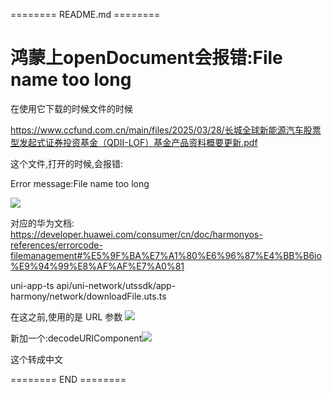 ======== README.md ========

# 鸿蒙上openDocument会报错:File name too long

在使用它下载的时候文件的时候

https://www.ccfund.com.cn/main/files/2025/03/28/长城全球新能源汽车股票型发起式证券投资基金（QDII-LOF）基金产品资料概要更新.pdf

这个文件,打开的时候,会报错:

Error message:File name too long

![](https://yuhepicgo.oss-cn-beijing.aliyuncs.com/20250507103726469.png)

对应的华为文档: https://developer.huawei.com/consumer/cn/doc/harmonyos-references/errorcode-filemanagement#%E5%9F%BA%E7%A1%80%E6%96%87%E4%BB%B6io%E9%94%99%E8%AF%AF%E7%A0%81


uni-app-ts
api/uni-network/utssdk/app-harmony/network/downloadFile.uts.ts

在这之前,使用的是 URL 参数
![](https://yuhepicgo.oss-cn-beijing.aliyuncs.com/20250507114918018.png)

新加一个:decodeURIComponent![](https://yuhepicgo.oss-cn-beijing.aliyuncs.com/20250507114954233.png)

这个转成中文

======== END ========
